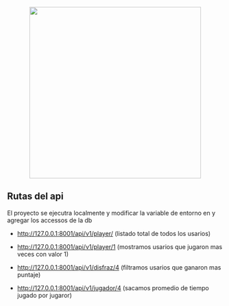 <p align="center"><a href="https://laravel.com" target="_blank"><img src="https://raw.githubusercontent.com/laravel/art/master/logo-lockup/5%20SVG/2%20CMYK/1%20Full%20Color/laravel-logolockup-cmyk-red.svg" width="400"></a></p>


## Rutas del api

El proyecto se ejecutra localmente y modificar la variable de entorno en y agregar los accessos de la db

- http://127.0.0.1:8001/api/v1/player/  (listado total de todos los usarios)

- http://127.0.0.1:8001/api/v1/player/1  (mostramos usarios que jugaron mas veces con valor 1)


- http://127.0.0.1:8001/api/v1/disfraz/4  (filtramos usarios que ganaron mas puntaje)

- http://127.0.0.1:8001/api/v1/jugador/4  (sacamos  promedio de tiempo jugado por jugaror)


